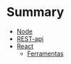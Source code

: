# Summary

- [Node](./node.md)
- [REST-api](./Api-Rest.md)
- [React](./react.md)
    - [Ferramentas](./ferramentas.md)
